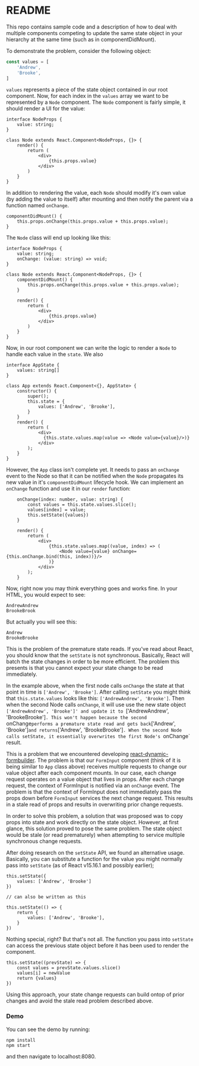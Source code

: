 # README

This repo contains sample code and a description of how to deal with multiple
components competing to update the same state object in your hierarchy at the
same time (such as in componentDidMount).

To demonstrate the problem, consider the following object:

```ts
const values = [
    'Andrew',
    'Brooke',
]
```

`values` represents a piece of the state object contained in our root component.
Now, for each index in the `values` array we want to be represented by a `Node`
component. The `Node` component is fairly simple, it should render a UI for the
value:

```tsx
interface NodeProps {
    value: string;
}

class Node extends React.Component<NodeProps, {}> {
    render() {
        return (
            <div>
                {this.props.value}
            </div>
        )
    }
}
```

In addition to rendering the value, each `Node` should modify it's own
value (by adding the value to itself) after mounting and then notify the parent
via a function named `onChange`.

```tsx
componentDidMount() {
    this.props.onChange(this.props.value + this.props.value);
}
```

The `Node` class will end up looking like this:

```tsx
interface NodeProps {
    value: string;
    onChange: (value: string) => void;
}

class Node extends React.Component<NodeProps, {}> {
    componentDidMount() {
        this.props.onChange(this.props.value + this.props.value);
    }

    render() {
        return (
            <div>
                {this.props.value}
            </div>
        )
    }
}
```

Now, in our root component we can write the logic to render a `Node` to handle
each value in the `state`. We also

```tsx
interface AppState {
    values: string[]
}

class App extends React.Component<{}, AppState> {
    constructor() {
        super();
        this.state = {
            values: ['Andrew', 'Brooke'],
        }
    }
    render() {
        return (
            <div>
              {this.state.values.map(value => <Node value={value}/>)}
            </div>
        );
    }
}
```

However, the `App` class isn't complete yet. It needs to pass an `onChange`
event to the Node so that it can be notified when the `Node` propagates its
new value in it's `componentDidMount` lifecycle hook. We can implement an
`onChange` function and use it in our `render` function:

```tsx
    onChange(index: number, value: string) {
        const values = this.state.values.slice();
        values[index] = value;
        this.setState({values})
    }

    render() {
        return (
            <div>
                {this.state.values.map((value, index) => (
                    <Node value={value} onChange={this.onChange.bind(this, index))}/>
                )}
            </div>
        );
    }
```

Now, right now you may think everything goes and works fine. In your HTML, you
would expect to see:

```
AndrewAndrew
BrookeBrook
```

But actually you will see this:

```
Andrew
BrookeBrooke
```

This is the problem of the premature state reads. If you've read about React,
you should know that the `setState` is not synchronous. Basically, React
will batch the state changes in order to be more efficient. The problem this
presents is that you cannot expect your state change to be read immediately.

In the example above, when the first node calls `onChange` the state at
that point in time is `['Andrew', 'Brooke']`. After calling `setState`
you might think that `this.state.values` looks like this:
`['AndrewAndrew', 'Brooke']`. Then when the second Node calls `onChange`,
it will use use the new state object `['AndrewAndrew', 'Brooke']' and update it
to `['AndrewAndrew', 'BrookeBrooke']`. This won't happen because the second
`onChange` performs a premature state read and gets back `['Andrew', 'Brooke']`
and returns `['Andrew', 'BrookeBrooke']`. When the second Node calls setState,
it essentially overwrites the first Node's `onChange` result.

This is a problem that we encountered developing
[react-dynamic-formbuilder](https://www.npmjs.org/react-dynamic-formbuilder).
The problem is that our `FormInput` component (think of it is being similar to
`App` class above) receives multiple requests to change our value object after
each component mounts. In our case, each change request operates on a value
object that lives in props. After each change request, the context of FormInput
is notified via an `onChange` event. The problem is that the context of
FormInput does not immediately pass the props down before `FormInput` services
the next change request. This results in a stale read of props and results in
overwriting prior change requests.

In order to solve this problem, a solution that was proposed was to copy props
into state and work directly on the state object. However, at first glance, this
solution proved to pose the same problem. The state object would be stale (or
read prematurely) when attempting to service multiple synchronous change
requests.

After doing research on the `setState` API, we found an alternative usage.
Basically, you can substitute a function for the value you might normally
pass into `setState` (as of React v15.16.1 and possibly earlier);

```tsx
this.setState({
    values: ['Andrew', 'Brooke']
})

// can also be written as this

this.setState(() => {
    return {
        values: ['Andrew', 'Brooke'],
    }
})
```

Nothing special, right? But that's not all. The function you pass into
`setState` can access the previous state object before it has been used to
render the component.

```tsx
this.setState((prevState) => {
    const values = prevState.values.slice()
    values[i] = newValue
    return {values}
})
```

Using this approach, your state change requests can build ontop of prior
changes and avoid the stale read problem described above.

### Demo

You can see the demo by running:

```
npm install
npm start
```

and then navigate to localhost:8080.